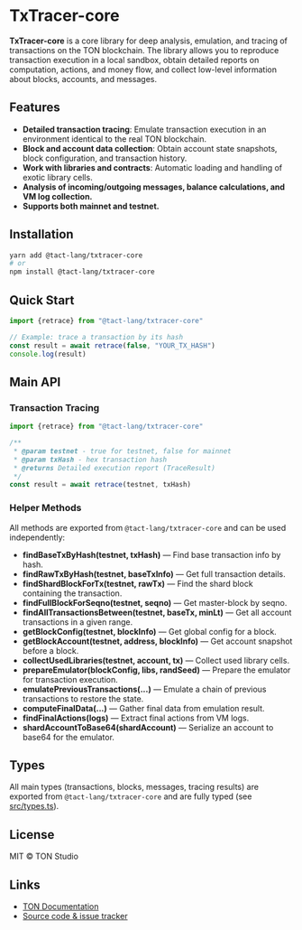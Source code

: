 # TxTracer-core

**TxTracer-core** is a core library for deep analysis, emulation, and tracing of transactions on the TON blockchain. The library allows you to reproduce transaction execution in a local sandbox, obtain detailed reports on computation, actions, and money flow, and collect low-level information about blocks, accounts, and messages.

## Features

- **Detailed transaction tracing**: Emulate transaction execution in an environment identical to the real TON blockchain.
- **Block and account data collection**: Obtain account state snapshots, block configuration, and transaction history.
- **Work with libraries and contracts**: Automatic loading and handling of exotic library cells.
- **Analysis of incoming/outgoing messages, balance calculations, and VM log collection.**
- **Supports both mainnet and testnet.**

## Installation

```bash
yarn add @tact-lang/txtracer-core
# or
npm install @tact-lang/txtracer-core
```

## Quick Start

```ts
import {retrace} from "@tact-lang/txtracer-core"

// Example: trace a transaction by its hash
const result = await retrace(false, "YOUR_TX_HASH")
console.log(result)
```

## Main API

### Transaction Tracing

```ts
import {retrace} from "@tact-lang/txtracer-core"

/**
 * @param testnet - true for testnet, false for mainnet
 * @param txHash - hex transaction hash
 * @returns Detailed execution report (TraceResult)
 */
const result = await retrace(testnet, txHash)
```

### Helper Methods

All methods are exported from `@tact-lang/txtracer-core` and can be used independently:

- **findBaseTxByHash(testnet, txHash)** — Find base transaction info by hash.
- **findRawTxByHash(testnet, baseTxInfo)** — Get full transaction details.
- **findShardBlockForTx(testnet, rawTx)** — Find the shard block containing the transaction.
- **findFullBlockForSeqno(testnet, seqno)** — Get master-block by seqno.
- **findAllTransactionsBetween(testnet, baseTx, minLt)** — Get all account transactions in a given range.
- **getBlockConfig(testnet, blockInfo)** — Get global config for a block.
- **getBlockAccount(testnet, address, blockInfo)** — Get account snapshot before a block.
- **collectUsedLibraries(testnet, account, tx)** — Collect used library cells.
- **prepareEmulator(blockConfig, libs, randSeed)** — Prepare the emulator for transaction execution.
- **emulatePreviousTransactions(...)** — Emulate a chain of previous transactions to restore the state.
- **computeFinalData(...)** — Gather final data from emulation result.
- **findFinalActions(logs)** — Extract final actions from VM logs.
- **shardAccountToBase64(shardAccount)** — Serialize an account to base64 for the emulator.

## Types

All main types (transactions, blocks, messages, tracing results) are exported from `@tact-lang/txtracer-core` and are fully typed (see [src/types.ts](src/types.ts)).

## License

MIT © TON Studio

## Links

- [TON Documentation](https://ton.org/docs/)
- [Source code & issue tracker](https://github.com/tact-lang/txtracer-core)
